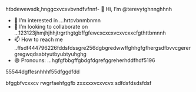 htbdewewsdk,hnggcxvcxvbvndfvfnnf- 👋 Hi, I’m @terevytghnnghhnh
- 👀 I’m interested in ...hrtcvbnmbnmn
- 💞️ I’m looking to collaborate on ...123123jhmjhjhhjtrgrthgtgbffgfewcxcxcxvcxvcxxcfgthttbmnnh
- 📫 How to reach me ..ffsdf444796226fddsfdssgre256dgbgredwwffghhgfgfhergsdfbvvcgerergregwqdsabtyutbyubtyuhghg
- 😄 Pronouns: ...hgfgfbbgffgbdgfdgrefggreherhddfhdf5196
<!---4565werasdf4458dfg6262dsfgrerertjmhhsvfyfsdsddshdffdfdgdgfdgfgdfdddrttr
terevyt/terevyt is a ✨ special ✨ repository because its `README.md` (this f63ile) appears on your GitHub p58rodfgdfaadfdfbdfxcvshngghn
You can click the Preview link to take a look at your changevxxxxs.р123465bfdcvbcvbvcgerregrefd.lkj,nmnrgereregjjhfjghjyghbhjt7ghbn
--->55544dgffesnhhhf55dfggdfdd
bfggbfvcxxcv
rwgrfaehfggfb
zxxxxxvcxvcvx
sdfdsfdsdsfdsf
